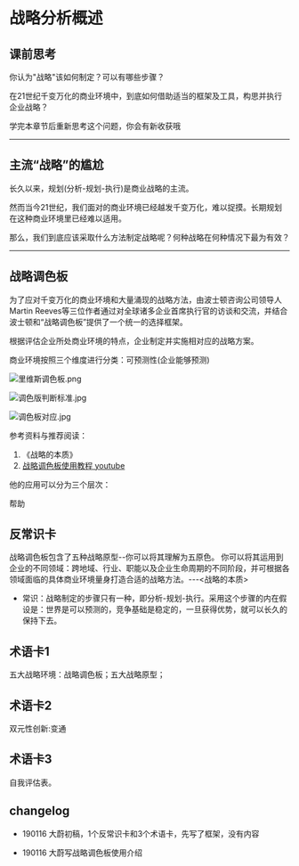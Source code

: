 # 战略分析概述

## 课前思考

你认为"战略"该如何制定？可以有哪些步骤？

在21世纪千变万化的商业环境中，到底如何借助适当的框架及工具，构思并执行企业战略？

学完本章节后重新思考这个问题，你会有新收获哦

-----


## 主流“战略”的尴尬

长久以来，规划(分析-规划-执行)是商业战略的主流。

然而当今21世纪，我们面对的商业环境已经越发千变万化，难以捉摸。长期规划在这种商业环境里已经难以适用。

那么，我们到底应该采取什么方法制定战略呢？何种战略在何种情况下最为有效？


-----


## 战略调色板

为了应对千变万化的商业环境和大量涌现的战略方法，由波士顿咨询公司领导人Martin Reeves等三位作者通过对全球诸多企业首席执行官的访谈和交流，并结合波士顿和“战略调色板”提供了一个统一的选择框架。

根据评估企业所处商业环境的特点，企业制定并实施相对应的战略方案。

商业环境按照三个维度进行分类：可预测性(企业能够预测)

![里维斯调色板.png](https://upload-images.jianshu.io/upload_images/15413521-61a48e4d78241568.png?imageMogr2/auto-orient/strip%7CimageView2/2/w/1240)

![调色版判断标准.jpg](https://upload-images.jianshu.io/upload_images/15413521-2a29a681a6a2ab8f.jpg?imageMogr2/auto-orient/strip%7CimageView2/2/w/1240)

![调色板对应.jpg](https://upload-images.jianshu.io/upload_images/15413521-e82e5778089fe2da.jpg?imageMogr2/auto-orient/strip%7CimageView2/2/w/1240)


参考资料与推荐阅读：

1. 《战略的本质》
2. [战略调色板使用教程 youtube](https://www.youtube.com/watch?v=ora2ni-tpzw)







他的应用可以分为三个层次：

帮助




## 反常识卡

> 
战略调色板包含了五种战略原型--你可以将其理解为五原色。
你可以将其运用到企业的不同领域：跨地域、行业、职能以及企业生命周期的不同阶段，并可根据各领域面临的具体商业环境量身打造合适的战略方法。---<战略的本质>

- 常识：战略制定的步骤只有一种，即分析-规划-执行。采用这个步骤的内在假设是：世界是可以预测的，竞争基础是稳定的，一旦获得优势，就可以长久的保持下去。


## 术语卡1

五大战略环境：战略调色板；五大战略原型；

## 术语卡2

双元性创新:变通

## 术语卡3

自我评估表。

## changelog

- 190116 大蔚初稿，1个反常识卡和3个术语卡，先写了框架，没有内容

- 190116 大蔚写战略调色板使用介绍